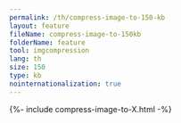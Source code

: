 ```yaml
---
permalink: /th/compress-image-to-150-kb
layout: feature
fileName: compress-image-to-150kb
folderName: feature
tool: imgcompression
lang: th
size: 150
type: kb
nointernationalization: true
---
```

{%- include compress-image-to-X.html -%}       
